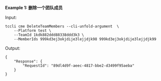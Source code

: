**Example 1: 删除一个团队成员**



Input: 

```
tccli cme DeleteTeamMembers --cli-unfold-argument  \
    --Platform test \
    --TeamId 1kdk882ddd88338ddd3k3 \
    --MemberIds 999kd3ej3okjdije3lejjdjk98 999kd3ej3okjdije3lejjdjk99
```

Output: 
```
{
    "Response": {
        "RequestId": "89dl4d9f-aeec-4817-bbe2-d3499f95aeba"
    }
}
```

